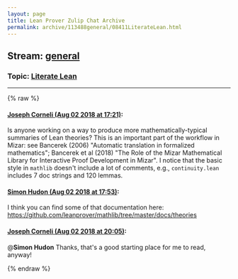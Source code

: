 ```yaml
---
layout: page
title: Lean Prover Zulip Chat Archive 
permalink: archive/113488general/08411LiterateLean.html
---
```


## Stream: [general](index.html)
### Topic: [Literate Lean](08411LiterateLean.html)

---


{% raw %}
#### [ Joseph Corneli (Aug 02 2018 at 17:21)](https://leanprover.zulipchat.com/#narrow/stream/113488-general/topic/Literate%20Lean/near/130784583):
Is anyone working on a way to produce more mathematically-typical summaries of Lean theories?  This is an important part of the workflow in Mizar: see Bancerek (2006) "Automatic translation in formalized mathematics"; Bancerek et al (2018) "The Role of the Mizar Mathematical Library for Interactive Proof Development in Mizar".  I notice that the basic style in `mathlib` doesn't include a lot of comments, e.g., `continuity.lean` includes 7 doc strings and 120 lemmas.

#### [ Simon Hudon (Aug 02 2018 at 17:53)](https://leanprover.zulipchat.com/#narrow/stream/113488-general/topic/Literate%20Lean/near/130786323):
I think you can find some of that documentation here: https://github.com/leanprover/mathlib/tree/master/docs/theories

#### [ Joseph Corneli (Aug 02 2018 at 20:05)](https://leanprover.zulipchat.com/#narrow/stream/113488-general/topic/Literate%20Lean/near/130792586):
@**Simon Hudon** Thanks, that's a good starting place for me to read, anyway!


{% endraw %}
